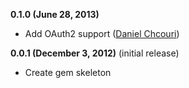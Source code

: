 **0.1.0 (June 28, 2013)**
* Add OAuth2 support ([Daniel Chcouri](https://github.com/theosp))

**0.0.1 (December 3, 2012)** (initial release)
* Create gem skeleton
